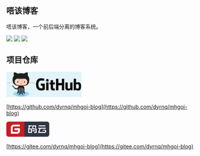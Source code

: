 ## 唔该博客


唔该博客，一个前后端分离的博客系统。


<img src="https://img.shields.io/badge/License-GPLv3-blue.svg" />
<img src="https://img.shields.io/badge/springboot-2.3.9.RELEASE-green">
<img src="https://img.shields.io/badge/vue-%5E%3D2.6.11-blue" />


## 项目仓库


[![github](./img/github-logo-1.png "github")](https://github.com/dyrnq/mhgoi-blog)

[https://github.com/dyrnq/mhgoi-blog](https://github.com/dyrnq/mhgoi-blog)

[![gitee](./img/gitee.svg "gitee")](https://gitee.com/dyrnq/mhgoi-blog)

[https://gitee.com/dyrnq/mhgoi-blog](https://gitee.com/dyrnq/mhgoi-blog)


